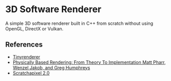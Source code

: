 # 3D Software Renderer
A simple 3D software renderer built in C++ from scratch without using OpenGL, DirectX or Vulkan.

## References
* [Tinyrenderer][tinyrenderer]  
* [Physically Based Rendering: From Theory To Implementation Matt Pharr, Wenzel Jakob, and Greg Humphreys][PBR book]
* [Scratchapixel 2.0][scratchapixel]

[PBR book]: http://www.pbr-book.org/
[tinyrenderer]: https://github.com/ssloy/tinyrenderer/wiki
[scratchapixel]: https://www.scratchapixel.com/index.php
